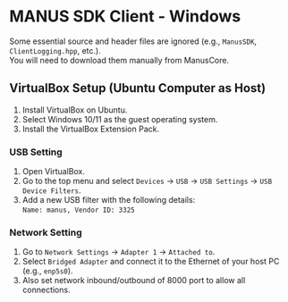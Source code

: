 # MANUS SDK Client - Windows
Some essential source and header files are ignored (e.g., `ManusSDK`, `ClientLogging.hpp`, etc.).  
You will need to download them manually from ManusCore.

## VirtualBox Setup (Ubuntu Computer as Host)

1. Install VirtualBox on Ubuntu.  
2. Select Windows 10/11 as the guest operating system.  
3. Install the VirtualBox Extension Pack.

### USB Setting

1. Open VirtualBox.  
2. Go to the top menu and select `Devices` -> `USB` -> `USB Settings` -> `USB Device Filters`.  
3. Add a new USB filter with the following details:  
`Name: manus, Vendor ID: 3325`


### Network Setting

1. Go to `Network Settings` -> `Adapter 1` -> `Attached to`.  
2. Select `Bridged Adapter` and connect it to the Ethernet of your host PC (e.g., `enp5s0`).
3. Also set network inbound/outbound of 8000 port to allow all connections.
